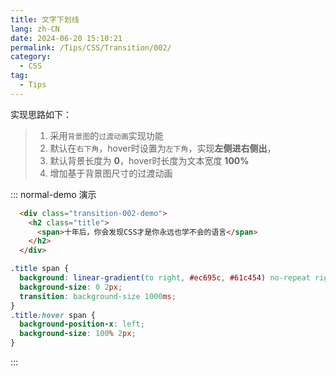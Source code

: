 ```yaml
---
title: 文字下划线
lang: zh-CN
date: 2024-06-20 15:10:21
permalink: /Tips/CSS/Transition/002/
category:
  - CSS
tag:
  - Tips
---
```


实现思路如下： 
> 1. 采用`背景图`的`过渡动画`实现功能 
> 2. 默认在`右下角`，hover时设置为`左下角`，实现**左侧进右侧出**，
> 3. 默认背景长度为 **0**，hover时长度为文本宽度 **100%**
> 4. 增加基于背景图尺寸的过渡动画

::: normal-demo 演示

```html
  <div class="transition-002-demo">
    <h2 class="title">
      <span>十年后，你会发现CSS才是你永远也学不会的语言</span>
    </h2>
  </div>
```

```css
.title span {
  background: linear-gradient(to right, #ec695c, #61c454) no-repeat right bottom;
  background-size: 0 2px;
  transition: background-size 1000ms;
}
.title:hover span {
  background-position-x: left;
  background-size: 100% 2px;
}
```
:::


